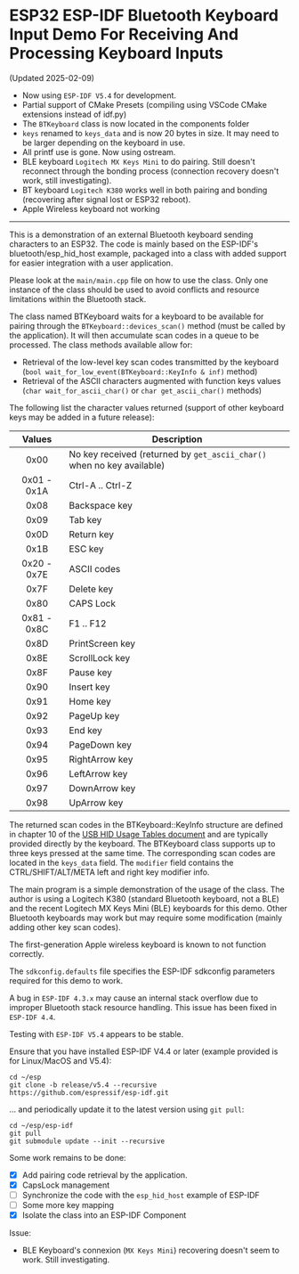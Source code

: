 # ESP32 ESP-IDF Bluetooth Keyboard Input Demo For Receiving And Processing Keyboard Inputs

(Updated 2025-02-09)

- Now using `ESP-IDF V5.4` for development. 
- Partial support of CMake Presets (compiling using VSCode CMake extensions instead of idf.py)
- The `BTKeyboard` class is now located in the components folder
- `keys` renamed to `keys_data` and is now 20 bytes in size. It may need to be larger depending on the keyboard in use.
- All printf use is gone. Now using ostream.
- BLE keyboard `Logitech MX Keys Mini` to do pairing. Still doesn't reconnect through the bonding process (connection recovery doesn't work, still investigating).
- BT keyboard `Logitech K380` works well in both pairing and bonding (recovering after signal lost or ESP32 reboot).
- Apple Wireless keyboard not working

----

This is a demonstration of an external Bluetooth keyboard sending characters to an ESP32. The code is mainly based on the ESP-IDF's bluetooth/esp_hid_host example, packaged into a class with added support for easier integration with a user application. 

Please look at the `main/main.cpp` file on how to use the class. Only one instance of the class should be used to avoid conflicts and resource limitations within the Bluetooth stack.

The class named BTKeyboard waits for a keyboard to be available for pairing through the `BTKeyboard::devices_scan()` method (must be called by the application). It will then accumulate scan codes in a queue to be processed. The class methods available allow for:
- Retrieval of the low-level key scan codes transmitted by the keyboard (`bool wait_for_low_event(BTKeyboard::KeyInfo & inf)` method)
- Retrieval of the ASCII characters augmented with function keys values (`char wait_for_ascii_char()` or `char get_ascii_char()` methods)

The following list the character values returned (support of other keyboard keys may be added in a future release):

| Values      | Description      |
|:-----------:|------------------|
| 0x00        | No key received (returned by `get_ascii_char()` when no key available) |
| 0x01 - 0x1A | Ctrl-A .. Ctrl-Z |
| 0x08        | Backspace key    |
| 0x09        | Tab key          |
| 0x0D        | Return key       |
| 0x1B        | ESC key          |
| 0x20 - 0x7E | ASCII codes      |
| 0x7F        | Delete key       |
| 0x80        | CAPS Lock        |
| 0x81 - 0x8C | F1 .. F12        |
| 0x8D        | PrintScreen key  |
| 0x8E        | ScrollLock key   |
| 0x8F        | Pause key        |
| 0x90        | Insert key       |
| 0x91        | Home key         |
| 0x92        | PageUp key       |
| 0x93        | End key          |
| 0x94        | PageDown key     |
| 0x95        | RightArrow key   |
| 0x96        | LeftArrow key    |
| 0x97        | DownArrow key    |
| 0x98        | UpArrow key      |

The returned scan codes in the BTKeyboard::KeyInfo structure are defined in chapter 10 of the [USB HID Usage Tables document](https://usb.org/sites/default/files/hut1_22.pdf) and are typically provided directly by the keyboard. The BTKeyboard class supports up to three keys pressed at the same time. The corresponding scan codes are located in the `keys_data` field. The `modifier` field contains the CTRL/SHIFT/ALT/META left and right key modifier info.

The main program is a simple demonstration of the usage of the class. The author is using a Logitech K380 (standard Bluetooth keyboard, not a BLE) and the recent Logitech MX Keys Mini (BLE) keyboards for this demo. Other Bluetooth keyboards may work but may require some modification (mainly adding other key scan codes). 

The first-generation Apple wireless keyboard is known to not function correctly.

The `sdkconfig.defaults` file specifies the ESP-IDF sdkconfig parameters required for this demo to work.

A bug in `ESP-IDF 4.3.x` may cause an internal stack overflow due to improper Bluetooth stack resource handling. This issue has been fixed in `ESP-IDF 4.4`.

Testing with `ESP-IDF V5.4` appears to be stable. 

Ensure that you have installed ESP-IDF V4.4 or later (example provided is for Linux/MacOS and V5.4):

```
cd ~/esp
git clone -b release/v5.4 --recursive https://github.com/espressif/esp-idf.git
```

... and periodically update it to the latest version using `git pull`:

```
cd ~/esp/esp-idf
git pull
git submodule update --init --recursive
```

Some work remains to be done:

- [x] Add pairing code retrieval by the application.
- [x] CapsLock management
- [ ] Synchronize the code with the `esp_hid_host` example of ESP-IDF
- [ ] Some more key mapping
- [x] Isolate the class into an ESP-IDF Component

Issue:

- BLE Keyboard's connexion (`MX Keys Mini`) recovering doesn't seem to work. Still investigating.